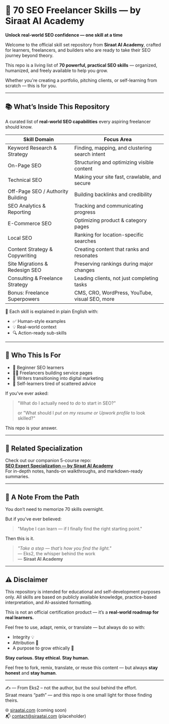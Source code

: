 # 📘 70 SEO Freelancer Skills — by Siraat AI Academy
**Unlock real-world SEO confidence — one skill at a time**

Welcome to the official skill set repository from **Siraat AI Academy**, crafted for learners, freelancers, and builders who are ready to take their SEO journey beyond theory.

This repo is a living list of **70 powerful, practical SEO skills** — organized, humanized, and freely available to help you grow. 

Whether you're creating a portfolio, pitching clients, or self-learning from scratch — this is for you.

---

## 📚 What’s Inside This Repository
A curated list of **real-world SEO capabilities** every aspiring freelancer should know.

| Skill Domain                          | Focus Area                                             |
|--------------------------------------|--------------------------------------------------------|
| Keyword Research & Strategy          | Finding, mapping, and clustering search intent         |
| On-Page SEO                          | Structuring and optimizing visible content             |
| Technical SEO                        | Making your site fast, crawlable, and secure           |
| Off-Page SEO / Authority Building    | Building backlinks and credibility                     |
| SEO Analytics & Reporting            | Tracking and communicating progress                    |
| E-Commerce SEO                       | Optimizing product & category pages                    |
| Local SEO                            | Ranking for location-specific searches                 |
| Content Strategy & Copywriting       | Creating content that ranks and resonates              |
| Site Migrations & Redesign SEO       | Preserving rankings during major changes               |
| Consulting & Freelance Strategy      | Leading clients, not just completing tasks             |
| Bonus: Freelance Superpowers         | CMS, CRO, WordPress, YouTube, visual SEO, more         |

🧰 Each skill is explained in plain English with:
- ✅ Human-style examples
- 💡 Real-world context
- 🔍 Action-ready sub-skills

---

## 🚀 Who This Is For
- 📌 Beginner SEO learners
- 🧑‍💻 Freelancers building service pages
- 🧠 Writers transitioning into digital marketing
- 🧭 Self-learners tired of scattered advice

If you've ever asked:
> "What do I actually need to *do* to start in SEO?"
> 
> or
> "What should I *put on my resume or Upwork profile* to look skilled?"

This repo is your answer.

---

## 🔗 Related Specialization
Check out our companion 5-course repo:  
**[SEO Expert Specialization — by Siraat AI Academy](https://github.com/siraat-ai-academy/seo-expert-siraat-ai)**  
For in-depth notes, hands-on walkthroughs, and markdown-ready summaries.

---

## 📜 A Note From the Path
You don’t need to memorize 70 skills overnight.

But if you’ve ever believed:
> "Maybe I can learn — if I finally find the right starting point."

Then this is it.

> _"Take a step — that’s how you find the light."_  
> — Eks2, the whisper behind the work  
> — **Siraat AI Academy**

---

## ⚠️ Disclaimer
This repository is intended for educational and self-development purposes only.
All skills are based on publicly available knowledge, practice-based interpretation, and AI-assisted formatting.

This is not an official certification product — it’s a **real-world roadmap for real learners.**

Feel free to use, adapt, remix, or translate — but always do so with:
- Integrity 💡
- Attribution 🙏
- A purpose to grow ethically 🌱

**Stay curious. Stay ethical. Stay human.**


Feel free to fork, remix, translate, or reuse this content — but always **stay honest** and **stay human**.

---

✍️ — From Eks2 – not the author, but the soul behind the effort.  
Siraat means “path” — and this repo is one small light for those finding theirs.

🌐 [siraatai.com](https://siraatai.com) (coming soon)  
📬 contact@siraatai.com (placeholder)
